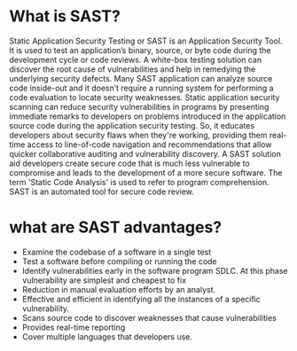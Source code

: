 # What is SAST? 
Static Application Security Testing or SAST is an Application Security Tool. It is used to test an application’s binary, source, or byte code during the development cycle or code reviews. A white-box testing solution can discover the root cause of vulnerabilities and help in remedying the underlying security defects. Many SAST application can analyze source code inside-out and it doesn’t require a running system for performing a code evaluation to locate security weaknesses.
Static application security scanning can reduce security vulnerabilities in programs by presenting immediate remarks to developers on problems introduced in the application source code during the application security testing. So, it educates developers about security flaws when they're working, providing them real-time access to line-of-code navigation and recommendations that allow quicker collaborative auditing and vulnerability discovery. A SAST solution aid developers create secure code that is much less vulnerable to compromise and leads to the development of a more secure software.
The term 'Static Code Analysis' is used to refer to program comprehension. SAST is an automated tool for secure code review.
# what are SAST advantages?
- Examine the codebase of a software in a single test
- Test a software before compiling or running the code
- Identify vulnerabilities early in the software program SDLC. At this phase vulnerability are simplest and cheapest to fix
- Reduction in manual evaluation efforts by an analyst.
- Effective and efficient in identifying all the instances of a specific vulnerability.
- Scans source code to discover weaknesses that cause vulnerabilities
- Provides real-time reporting
- Cover multiple languages that developers use.
